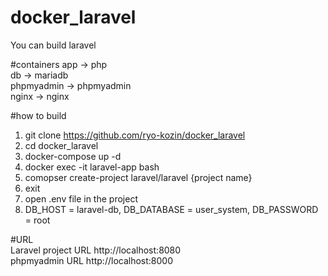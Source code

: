 # docker_laravel
You can build laravel

#containers
app -> php    
db -> mariadb   
phpmyadmin -> phpmyadmin    
nginx -> nginx

#how to build 
1. git clone https://github.com/ryo-kozin/docker_laravel    
2. cd docker_laravel
3. docker-compose up -d
4. docker exec -it laravel-app bash
5. comopser create-project laravel/laravel {project name}
6. exit
7. open .env file in the project
8. DB_HOST = laravel-db,  DB_DATABASE = user_system, DB_PASSWORD = root
    
#URL    
Laravel project URL
    http://localhost:8080   
phpmyadmin URL
    http://localhost:8000
